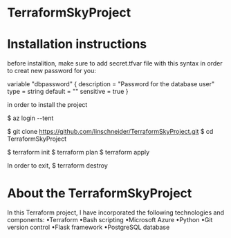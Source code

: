 # TerraformSkyProject
# Installation instructions
before instalition,
make sure to add secret.tfvar file with this syntax in order to creat new password for you:

variable "dbpassword" {
  description = "Password for the database user"
  type        = string
  default     = "<password you choose>"
  sensitive = true
}

in order to install the project 

$ az login --tent <your azure subsciption>

$ git clone https://github.com/linschneider/TerraformSkyProject.git
$ cd TerraformSkyProject

$ terraform init
$ terraform plan 
$ terraform apply

In order to exit, 
$ terraform destroy


# About the TerraformSkyProject
In this Terraform project, I have incorporated the following technologies and components:
•Terraform
•Bash scripting
•Microsoft Azure
•Python
•Git version control
•Flask framework
•PostgreSQL database



